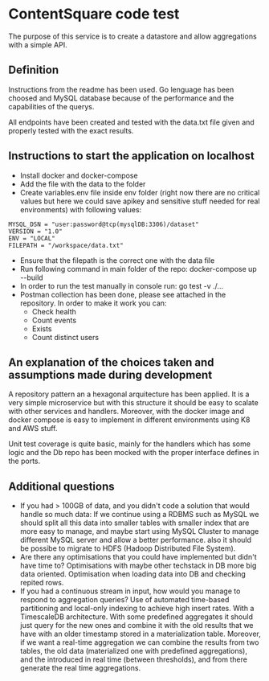 # ContentSquare code test

The purpose of this service is to create a datastore and allow aggregations with a simple API.

## Definition

Instructions from the readme has been used. Go lenguage has been choosed and MySQL database because of the performance and the capabilities of the querys.

All endpoints have been created and tested with the data.txt file given and properly tested with the exact results.

## Instructions to start the application on localhost

- Install docker and docker-compose
- Add the file with the data to the folder
- Create variables.env file inside env folder (right now there are no critical values but here we could save apikey and sensitive stuff needed for real environments) with following values:

```[env]
MYSQL_DSN = "user:password@tcp(mysqlDB:3306)/dataset"
VERSION = "1.0"
ENV = "LOCAL"
FILEPATH = "/workspace/data.txt"
```

- Ensure that the filepath is the correct one with the data file
- Run following command in main folder of the repo: docker-compose up --build
- In order to run the test manually in console run: go test -v ./...
- Postman collection has been done, please see attached in the repository. In order to make it work you can:
  - Check health
  - Count events
  - Exists
  - Count distinct users

## An explanation of the choices taken and assumptions made during development

A repository pattern an a hexagonal arquitecture has been applied. It is a very simple microservice but with this structure it should be easy to scalate with other services and handlers.
Moreover, with the docker image and docker compose is easy to implement in different environments using K8 and AWS stuff.

Unit test coverage is quite basic, mainly for the handlers which has some logic and the Db repo has been mocked with the proper interface defines in the ports.

## Additional questions

- If you had > 100GB of data, and you didn't code a solution that would handle so much data:
    If we continue using a RDBMS such as MySQL we should split all this data into smaller tables with smaller index that are more easy to manage, and maybe start using MySQL Cluster to manage different MySQL server and allow a better performance. also it should be possibe to migrate to HDFS (Hadoop Distributed File System).
- Are there any optimisations that you could have implemented but didn't have time to?
    Optimisations with maybe other techstack in DB more big data oriented. Optimisation when loading data into DB and checking repited rows.
- If you had a continuous stream in input, how would you manage to respond to aggregation queries?
    Use of automated time-based partitioning and local-only indexing to achieve high insert rates. With a TimescaleDB architecture. With some predefined aggregates it should just query for the new ones and combine it with the old results that we have with an older timestamp stored in a materialization table.
    Moreover, if we want a real-time aggregation we can combine the results from two tables, the old data (materialized one with predefined aggregations), and the introduced in real time (between thresholds), and from there generate the real time aggregations.
